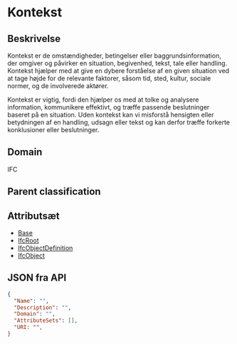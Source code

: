 # Kontekst

## Beskrivelse

Kontekst er de omstændigheder, betingelser eller baggrundsinformation, der omgiver og påvirker en situation, begivenhed, tekst, tale eller handling. Kontekst hjælper med at give en dybere forståelse af en given situation ved at tage højde for de relevante faktorer, såsom tid, sted, kultur, sociale normer, og de involverede aktører.

Kontekst er vigtig, fordi den hjælper os med at tolke og analysere information, kommunikere effektivt, og træffe passende beslutninger baseret på en situation. Uden kontekst kan vi misforstå hensigten eller betydningen af en handling, udsagn eller tekst og kan derfor træffe forkerte konklusioner eller beslutninger.

## Domain

IFC

## Parent classification

## Attributsæt

- [Base](../../../GroupsOfAttributes/Base.md)
- [IfcRoot](../../../GroupsOfAttributes/IfcRoot.md)
- [IfcObjectDefinition](../../../GroupsOfAttributes/IfcObjectDefinition.md)
- [IfcObject](../../../GroupsOfAttributes/IfcObject.md)

## JSON fra API

```json
{
  "Name": "",
  "Description": "",
  "Domain": "",
  "AttributeSets": [],
  "URI: "",
}
```

